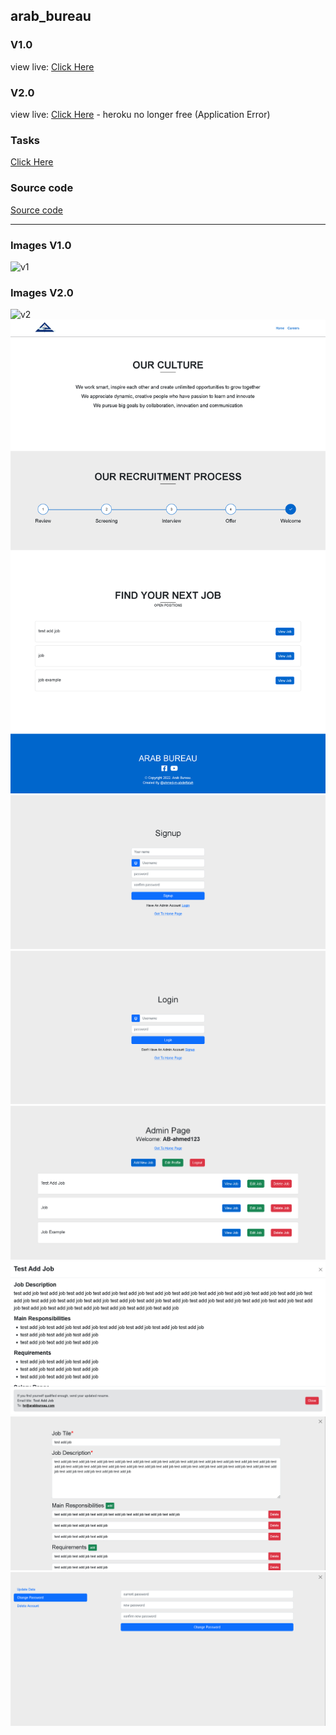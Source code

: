 ## arab_bureau

### V1.0
view live: [Click Here](https://ahmed-mo1300.github.io/arab-bureau-v1)

### V2.0
view live: [Click Here](https://arab-bureau-v2.herokuapp.com) - heroku no longer free (Application Error)

### Tasks
[Click Here](./TASKS.md)

### Source code
[Source code](https://github.com/ahmed-m-abdelfatah/arab_bureau)

---

### Images V1.0
![v1](./v1-img/Home.png)

### Images V2.0
![v2](./v2-img/Home.png)
![v2](./v2-img/Careers.png)
![v2](./v2-img/Signup.png)
![v2](./v2-img/Login.png)
![v2](./v2-img/Admin.png)
![v2](./v2-img/View-job.png)
![v2](./v2-img/Edit-job.png)
![v2](./v2-img/Edit-profile.png)
